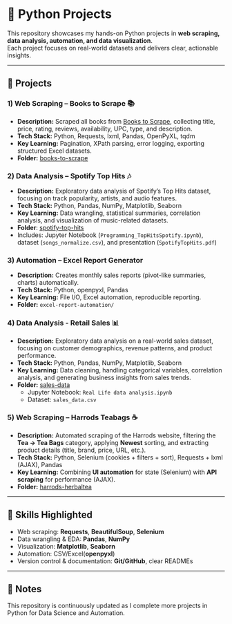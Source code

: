 # 🐍 Python Projects

This repository showcases my hands-on Python projects in **web scraping, data analysis, automation, and data visualization**.  
Each project focuses on real-world datasets and delivers clear, actionable insights.

---

## 📂 Projects

### 1) Web Scraping – Books to Scrape 📚
- **Description:** Scraped all books from [Books to Scrape](https://books.toscrape.com), collecting title, price, rating, reviews, availability, UPC, type, and description.
- **Tech Stack:** Python, Requests, lxml, Pandas, OpenPyXL, tqdm
- **Key Learning:** Pagination, XPath parsing, error logging, exporting structured Excel datasets.
- **Folder:** [books-to-scrape](./books-to-scrape)

### 2) Data Analysis – Spotify Top Hits 🎶
- **Description:** Exploratory data analysis of Spotify’s Top Hits dataset, focusing on track popularity, artists, and audio features.
- **Tech Stack:** Python, Pandas, NumPy, Matplotlib, Seaborn
- **Key Learning:** Data wrangling, statistical summaries, correlation analysis, and visualization of music-related datasets.
- **Folder**: [spotify-top-hits](./spotify-top-hits)
- Includes: Jupyter Notebook (`Programming_TopHitsSpotify.ipynb`), dataset (`songs_normalize.csv`), and presentation (`SpotifyTopHits.pdf`)

### 3) Automation – Excel Report Generator
- **Description:** Creates monthly sales reports (pivot-like summaries, charts) automatically.
- **Tech Stack:** Python, openpyxl, Pandas
- **Key Learning:** File I/O, Excel automation, reproducible reporting.
- **Folder:** `excel-report-automation/`

### 4) Data Analysis - Retail Sales 📊
- **Description:** Exploratory data analysis on a real-world sales dataset, focusing on customer demographics, revenue patterns, and product performance.  
- **Tech Stack:** Python, Pandas, NumPy, Matplotlib, Seaborn  
- **Key Learning:** Data cleaning, handling categorical variables, correlation analysis, and generating business insights from sales trends.  
- **Folder:** [sales-data](./sales-data)  
   - Jupyter Notebook: `Real Life data analysis.ipynb`  
   - Dataset: `sales_data.csv`

### 5) Web Scraping – Harrods Teabags ☕️
- **Description:** Automated scraping of the Harrods website, filtering the **Tea → Tea Bags** category, applying **Newest** sorting, and extracting product details (title, brand, price, URL, etc.).
- **Tech Stack:** Python, Selenium (cookies + filters + sort), Requests + lxml (AJAX), Pandas
- **Key Learning:** Combining **UI automation** for state (Selenium) with **API scraping** for performance (AJAX).
- **Folder:** [harrods-herbaltea](./harrods-herbaltea) 
---

## 🚀 Skills Highlighted
- Web scraping: **Requests**, **BeautifulSoup**, **Selenium**
- Data wrangling & EDA: **Pandas**, **NumPy**
- Visualization: **Matplotlib**, **Seaborn**
- Automation: CSV/Excel(**openpyxl**)
- Version control & documentation: **Git/GitHub**, clear READMEs

---

## 📌 Notes
This repository is continuously updated as I complete more projects in Python for Data Science and Automation. 
